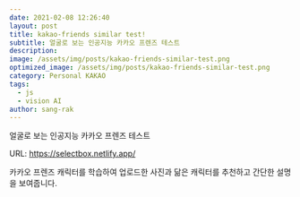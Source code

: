 ```yaml
---
date: 2021-02-08 12:26:40
layout: post
title: kakao-friends similar test!
subtitle: 얼굴로 보는 인공지능 카카오 프렌즈 테스트
description: 
image: /assets/img/posts/kakao-friends-similar-test.png
optimized_image: /assets/img/posts/kakao-friends-similar-test.png
category: Personal KAKAO
tags:
  - js
  - vision AI
author: sang-rak
---
```


얼굴로 보는 인공지능 카카오 프렌즈 테스트

URL: <a> https://selectbox.netlify.app/</a>



카카오 프렌즈 캐릭터를 학습하여 업로드한 사진과 닮은 캐릭터를 추천하고 간단한 설명을 보여줍니다.